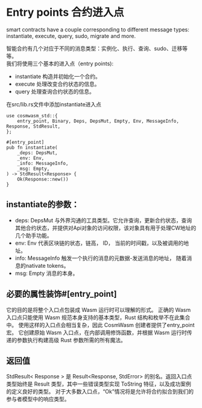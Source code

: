 # Entry points 合约进入点
smart contracts have a couple corresponding to different message types: instantiate, execute, query, sudo, migrate and more.

智能合约有几个对应于不同的消息类型：实例化、执行、查询、sudo、迁移等等。  
我们将使用三个基本的进入点（entry points):
+ instantiate 构造并初始化一个合约。
+ execute 处理改变合约状态的信息。
+ query 处理查询合约状态的信息。

在src/lib.rs文件中添加instantiate进入点
```
use cosmwasm_std::{
    entry_point, Binary, Deps, DepsMut, Empty, Env, MessageInfo, Response, StdResult,
};

#[entry_point]
pub fn instantiate(
    _deps: DepsMut,
    _env: Env,
    _info: MessageInfo,
    _msg: Empty,
) -> StdResult<Response> {
    Ok(Response::new())
}

```
## instantiate的参数：
+ deps: DepsMut 与外界沟通的工具类型。它允许查询，更新合约状态，查询其他合约状态，并提供对Api对象的访问权限，该对象具有用于处理CW地址的几个助手功能。
+ env: Env 代表区块链的状态，链高， ID， 当前的时间戳，以及被调用的地址。
+ info: MessageInfo 触发一个执行的消息的元数据-发送消息的地址， 随着消息的nativate tokens。
+ msg: Empty 消息的本身。

## 必要的属性装饰#[entry_point]  
它的目的是将整个入口点包装成 Wasm 运行时可以理解的形式。 正确的 Wasm 入口点只能使用 Wasm 规范本身支持的基本类型，Rust 结构和枚举不在此集合中。 使用这样的入口点会相当复杂，因此 CosmWasm 创建者提供了entry_point 宏。 它创建原始 Wasm 入口点，在内部调用修饰函数，并根据 Wasm 运行时传递的参数执行构建高级 Rust 参数所需的所有魔法。

## 返回值

StdResult< Response > 是 Result<Response, StdError> 的别名。返回入口点类型始终是 Result 类型，其中一些错误类型实现 ToString 特征，以及成功案例的定义良好的类型。 对于大多数入口点，“Ok”情况将是允许将合约拟合到我们的参与者模型中的响应类型。